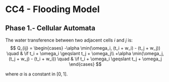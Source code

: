 # CC4 - Flooding Model

## Phase 1.- Cellular Automata

The water transference between two adjacent cells $i$ and $j$ is:
$$ Q_{ij} = 
\begin{cases}
-\alpha \min(\omega_i, (t_i + w_i) - (t_j + w_j)) \quad & \if t_i + \omega_i \geqslant t_j + \omega_j\\
+\alpha \min(\omega_j, (t_j + w_j) - (t_i + w_i)) \quad & \if t_i + \omega_i \geqslant t_j + \omega_j
\end{cases} $$

where $\alpha$ is a constant in $[0,1]$.
